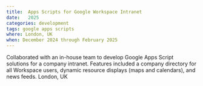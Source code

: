 ```yaml
---
title:  Apps Scripts for Google Workspace Intranet
date:   2025
categories: development
tags: google apps scripts
where: London, UK
when: December 2024 through February 2025
---
```


Collaborated with an in-house team to develop Google Apps Script solutions for a company intranet. Features included a company directory for all Workspace users, dynamic resource displays (maps and calendars), and news feeds.
London, UK

